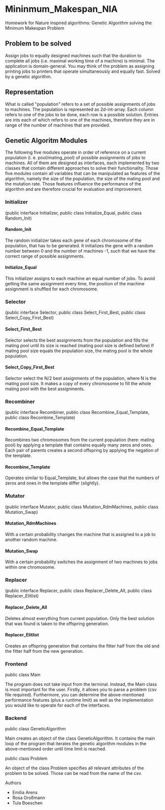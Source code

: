 
# Mininmum_Makespan_NIA
Homework for Nature inspired algorithms: Genetic Algorithm solving the Minimum Makespan Problem



## Problem to be solved
Assign jobs to equally designed machines such that the duration to complete all jobs (i.e. maximal working time of a machine) is minimal. The application is domain-general. You may think of the problem as assigning printing jobs to printers that operate simultaneously and equally fast. 
Solved by a genetic algorithm.

## Representation
What is called "population" refers to a set of possible assignments of jobs to machines. The population is represented as 2d-int-array. Each column refers to one of the jobs to be done, each row is a possible solution. Entries are ints each of which refers to one of the machines, therefore they are in range of the number of machines that are provided. 



## Genetic Algoritm Modules

The following five modules operate in order of reference on a current population (i. e. pool/mating_pool) of possible assignments of jobs to machines. All of them are designed as interfaces, each implemented by two classes that contain different approaches to solve their functionality. Those five modules contain all variables that can be manipulated as features of the algorithm, namely the size of the population, the size of the mating pool and the mutation rate. Those features influence the performance of the algorithm and are therefore crucial for evaluation and improvement.



### Initializer 
(public interface Initializer, 
public class Initialize_Equal, 
public class Random_Init)

#### Random_Init
The random initializer takes each gene of each chromosome of the population, that has to be generated. 
It initializes the gene with a random number between 0 and the number of machines -1, such that we have the correct range of possible assignments.

#### Initialize_Equal
This initializer assigns to each machine an equal number of jobs.
To avoid getting the same assignment every time, the position of the machine assignment is shuffled for each chromosome.


### Selector 
(public interface Selector, 
public class Select_First_Best, 
public class Select_Copy_First_Best)

#### Select_First_Best
Selector selects the best assignments from the population and fills the mating pool until its size is reached (mating pool size is defined before)
If mating pool size equals the population size, the  mating pool is the whole population.

#### Select_Copy_First_Best
Selector select the N/2 best assignments of the population, where N is the mating pool size.
It makes a copy of every chromosome to fill the whole mating pool with the best assignments.

### Recombiner 
(public interface Recombiner, 
public class Recombine_Equal_Template, 
public class Recombine_Template)

#### Recombine_Equal_Template
Recombines two chromosomes from the current population (here: mating pool) by applying a template that contains equally many zeros and ones. Each pair of parents creates a second offspring by applying the negation of the template.

#### Recombine_Template
Operates similar to Equal_Template, but allows the case that the numbers of zeros and ones in the template differ (slightly).



### Mutator 
(public interface Mutator, 
public class Mutation_RdmMachines, 
public class Mutation_Swap)

#### Mutation_RdmMachines
With a certain probability changes the machine that is assigned to a job to another random machine. 

#### Mutation_Swap
With a certain probability switches the assignment of two machines to jobs within one chromosome.



### Replacer 
(public interface Replacer, 
public class Replacer_Delete_All, 
public class Replacer_Elitlist)

#### Replacer_Delete_All
Deletes almost everything from current population. Only the best solution that was found is taken to the offspring generation.

#### Replacer_Elitlist
Creates an offspring generation that contains the fitter half from the old and the fitter half from the new generation.


### Frontend

public class Main

The program does not take input from the terminal. Instead, the Main class is most important for the user. Firstly, it allows you to parse a problem (csv file required). Furthermore, you can determine the above-mentioned performance features (plus a runtime limit) as well as the implementation you would like to operate for each of the interfaces.



### Backend

public class GeneticAlgorithm

Main creates an object of the class GeneticAlgorithm. It contains the main loop of the program that iterates the genetic algorithm modules in the above-mentioned order until time limit is reached. 

public class Problem

An object of the class Problem specifies all relevant attributes of the problem to be solved. Those can be read from the name of the csv.


Authors
- Emilia Arens
- Rosa Großmann
- Tula Boeschen
